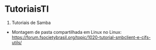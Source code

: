 # TutoriaisTI

1. Tutoriais de Samba
* Montagem de pasta compartilhada em Linux no Linux:
https://forum.fsocietybrasil.org/topic/1020-tutorial-smbclient-e-cifs-utils/
